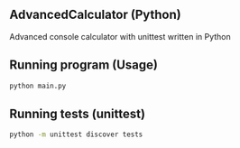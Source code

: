 ## AdvancedCalculator (Python)

Advanced console calculator with unittest written in Python

## Running program (Usage)

```bash
python main.py
```

## Running tests (unittest)

```bash
python -m unittest discover tests 
```